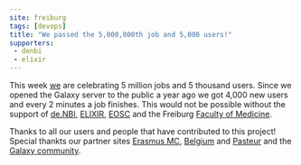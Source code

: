 ```yaml
---
site: freiburg
tags: [devops]
title: "We passed the 5,000,000th job and 5,000 users!"
supporters:
 - denbi
 - elixir
---
```


This week [we](/freiburg/people) are celebrating 5 million jobs and 5 thousand users.
Since we opened the Galaxy server to the public a year ago we got 4,000 new users and every 2 minutes a job finishes.
This would not be possible without the support of [de.NBI](https://www.denbi.de/), [ELIXIR](http://elixir-europe.org/),
[EOSC](https://ec.europa.eu/research/openscience/index.cfm?pg=open-science-cloud) and the Freiburg [Faculty of Medicine](http://www.med.uni-freiburg.de).

Thanks to all our users and people that have contributed to this project! Special thankts our partner sites [Erasmus MC](https://galaxyproject.eu/erasmusmc/),
[Belgium](https://galaxyproject.eu/vib/) and [Pasteur](https://galaxyproject.eu/pasteur/) and the [Galaxy community](https://galaxyproject.org/community/).

